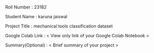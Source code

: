 Roll Number       :  23182

Student Name      : karuna jaiswal

Project Title     : mechanical tools classification dataset

Google Colab Link :   < View only link of your Google Colab Notebook >

Summary(Optional) :   < Brief summary of your project >
